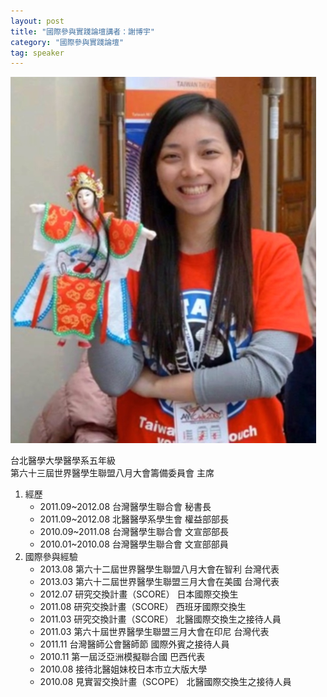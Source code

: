 ```yaml
---
layout: post
title: "國際參與實踐論壇講者：謝博宇"
category: "國際參與實踐論壇"
tag: speaker
---
```

![謝博宇](/assets/xieboyu)

台北醫學大學醫學系五年級  
第六十三屆世界醫學生聯盟八月大會籌備委員會 主席

1. 經歷
    - 2011.09~2012.08 台灣醫學生聯合會 秘書長
    - 2011.09~2012.08 北醫醫學系學生會 權益部部長
    - 2010.09~2011.08 台灣醫學生聯合會 文宣部部長
    - 2010.01~2010.08 台灣醫學生聯合會 文宣部部員
2. 國際參與經驗
    - 2013.08 第六十二屆世界醫學生聯盟八月大會在智利 台灣代表
    - 2013.03 第六十二屆世界醫學生聯盟三月大會在美國 台灣代表
    - 2012.07 研究交換計畫（SCORE） 日本國際交換生
    - 2011.08 研究交換計畫（SCORE） 西班牙國際交換生 
    - 2011.03 研究交換計畫（SCORE） 北醫國際交換生之接待人員 
    - 2011.03 第六十屆世界醫學生聯盟三月大會在印尼 台灣代表 
    - 2011.11 台灣醫師公會醫師節 國際外賓之接待人員 
    - 2010.11 第一屆泛亞洲模擬聯合國 巴西代表 
    - 2010.08 接待北醫姐妹校日本市立大版大學
    - 2010.08 見實習交換計畫（SCOPE） 北醫國際交換生之接待人員 

